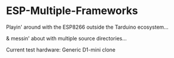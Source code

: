 # ESP-Multiple-Frameworks
Playin' around with the ESP8266 outside the Tarduino ecosystem...

& messin' about with multiple source directories...

Current test hardware:  Generic D1-mini clone